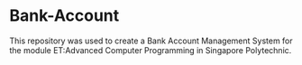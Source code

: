 # Bank-Account

This repository was used to create a Bank Account Management System for the module ET:Advanced Computer Programming in Singapore Polytechnic.
